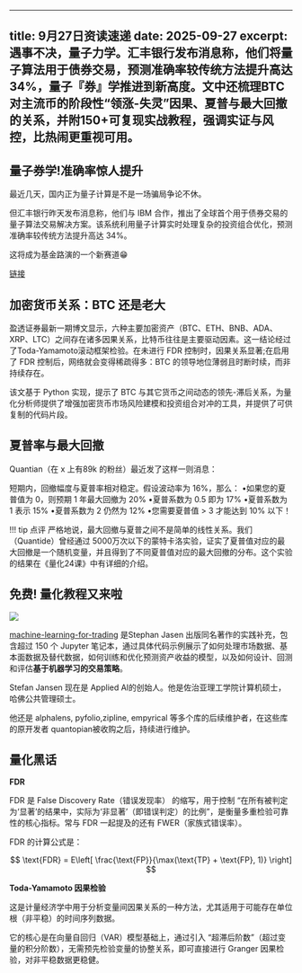 
---
title: 9月27日资读速递
date: 2025-09-27
excerpt: 遇事不决，量子力学。汇丰银行发布消息称，他们将量子算法用于债券交易，预测准确率较传统方法提升高达 34%，量子『券』学推进到新高度。文中还梳理BTC对主流币的阶段性“领涨-失灵”因果、夏普与最大回撤的关系，并附150+可复现实战教程，强调实证与风控，比热闹更重视可用。
---

## 量子券学!准确率惊人提升

最近几天，国内正为量子计算是不是一场骗局争论不休。

但汇丰银行昨天发布消息称，他们与 IBM 合作，推出了全球首个用于债券交易的量子算法交易解决方案。该系统利用量子计算实时处理复杂的投资组合优化，预测准确率较传统方法提升高达 34%。

这将成为基金路演的一个新赛道😁

[链接](https://www.hsbc.com/news-and-views/news/media-releases/2025/hsbc-demonstrates-worlds-first-known-quantum-enabled-algorithmic-trading-with-ibm)

## 加密货币关系：BTC 还是老大


盈透证券最新一期博文显示，六种主要加密资产（BTC、ETH、BNB、ADA、XRP、LTC）之间存在诸多因果关系，比特币往往是主要驱动因素。这一结论经过了Toda-Yamamoto滚动框架检验。在未进行 FDR 控制时，因果关系显著;在启用了 FDR 控制后，网络就会变得稀疏得多：BTC 的领导地位薄弱且时断时续，而非持续存在。

该文基于 Python 实现，提示了 BTC 与其它货币之间动态的领先-滞后关系，为量化分析师提供了增强加密货币市场风险建模和投资组合对冲的工具，并提供了可供复制的代码片段。

## 夏普率与最大回撤

Quantian（在 x 上有89k 的粉丝）最近发了这样一则消息：

短期内，回撤幅度与夏普率相对稳定。假设波动率为 16%，那么：
•如果您的夏普值为 0，则预期 1 年最大回撤为 20%
•夏普系数为 0.5 即为 17%
•夏普系数为 1 表示 15%
•夏普系数为 2 仍然为 12%
•您需要夏普值 > 3 才能达到 10% 以下！

!!! tip 点评
    严格地说，最大回撤与夏普之间不是简单的线性关系。我们（Quantide）曾经通过 5000万次以下的蒙特卡洛实验，证实了夏普值对应的最大回撤是一个随机变量，并且得到了不同夏普值对应的最大回撤的分布。这个实验的结果在《量化24课》中有详细的介绍。

## 免费! 量化教程又来啦

![](https://avatars.githubusercontent.com/u/4275885?v=4)

[machine-learning-for-trading](https://github.com/stefan-jansen/machine-learning-for-trading) 是Stephan Jasen 出版同名著作的实践补充，包含超过 150 个 Jupyter 笔记本，通过具体代码示例展示了如何处理市场数据、基本面数据及替代数据，如何训练和优化预测资产收益的模型，以及如何设计、回测和评估**基于机器学习的交易策略**。

Stefan Jansen 现在是 Applied AI的创始人。他是佐治亚理工学院计算机硕士，哈佛公共管理硕士。

他还是 alphalens, pyfolio,zipline, empyrical 等多个库的后续维护者，在这些库的原开发者 quantopian被收购之后，持续进行维护。

## 量化黑话

**FDR**

FDR 是 False Discovery Rate（错误发现率） 的缩写，用于控制 “在所有被判定为‘显著’的结果中，实际为‘非显著’（即错误判定）的比例”，是衡量多重检验可靠性的核心指标。常与 FDR 一起提及的还有 FWER（家族式错误率）。

FDR 的计算公式是：

$$
\text{FDR} = E\left[ \frac{\text{FP}}{\max(\text{TP} + \text{FP}, 1)} \right]
$$


**Toda-Yamamoto 因果检验**

这是计量经济学中用于分析变量间因果关系的一种方法，尤其适用于可能存在单位根（非平稳）的时间序列数据。

它的核心是在向量自回归（VAR）模型基础上，通过引入 “超滞后阶数”（超过变量的积分阶数），无需预先检验变量的协整关系，即可直接进行 Granger 因果检验，对非平稳数据更稳健。



